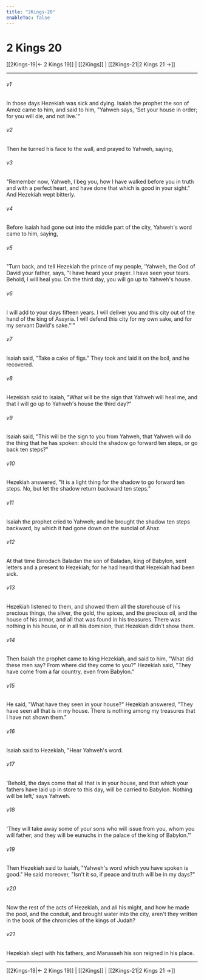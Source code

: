 ```yaml
---
title: "2Kings-20"
enableToc: false
---
```


# 2 Kings 20

[[2Kings-19|← 2 Kings 19]] | [[2Kings]] | [[2Kings-21|2 Kings 21 →]]
***



###### v1 
In those days Hezekiah was sick and dying. Isaiah the prophet the son of Amoz came to him, and said to him, "Yahweh says, 'Set your house in order; for you will die, and not live.'" 

###### v2 
Then he turned his face to the wall, and prayed to Yahweh, saying, 

###### v3 
"Remember now, Yahweh, I beg you, how I have walked before you in truth and with a perfect heart, and have done that which is good in your sight." And Hezekiah wept bitterly. 

###### v4 
Before Isaiah had gone out into the middle part of the city, Yahweh's word came to him, saying, 

###### v5 
"Turn back, and tell Hezekiah the prince of my people, 'Yahweh, the God of David your father, says, "I have heard your prayer. I have seen your tears. Behold, I will heal you. On the third day, you will go up to Yahweh's house. 

###### v6 
I will add to your days fifteen years. I will deliver you and this city out of the hand of the king of Assyria. I will defend this city for my own sake, and for my servant David's sake."'" 

###### v7 
Isaiah said, "Take a cake of figs." They took and laid it on the boil, and he recovered. 

###### v8 
Hezekiah said to Isaiah, "What will be the sign that Yahweh will heal me, and that I will go up to Yahweh's house the third day?" 

###### v9 
Isaiah said, "This will be the sign to you from Yahweh, that Yahweh will do the thing that he has spoken: should the shadow go forward ten steps, or go back ten steps?" 

###### v10 
Hezekiah answered, "It is a light thing for the shadow to go forward ten steps. No, but let the shadow return backward ten steps." 

###### v11 
Isaiah the prophet cried to Yahweh; and he brought the shadow ten steps backward, by which it had gone down on the sundial of Ahaz. 

###### v12 
At that time Berodach Baladan the son of Baladan, king of Babylon, sent letters and a present to Hezekiah; for he had heard that Hezekiah had been sick. 

###### v13 
Hezekiah listened to them, and showed them all the storehouse of his precious things, the silver, the gold, the spices, and the precious oil, and the house of his armor, and all that was found in his treasures. There was nothing in his house, or in all his dominion, that Hezekiah didn't show them. 

###### v14 
Then Isaiah the prophet came to king Hezekiah, and said to him, "What did these men say? From where did they come to you?" Hezekiah said, "They have come from a far country, even from Babylon." 

###### v15 
He said, "What have they seen in your house?" Hezekiah answered, "They have seen all that is in my house. There is nothing among my treasures that I have not shown them." 

###### v16 
Isaiah said to Hezekiah, "Hear Yahweh's word. 

###### v17 
'Behold, the days come that all that is in your house, and that which your fathers have laid up in store to this day, will be carried to Babylon. Nothing will be left,' says Yahweh. 

###### v18 
'They will take away some of your sons who will issue from you, whom you will father; and they will be eunuchs in the palace of the king of Babylon.'" 

###### v19 
Then Hezekiah said to Isaiah, "Yahweh's word which you have spoken is good." He said moreover, "Isn't it so, if peace and truth will be in my days?" 

###### v20 
Now the rest of the acts of Hezekiah, and all his might, and how he made the pool, and the conduit, and brought water into the city, aren't they written in the book of the chronicles of the kings of Judah? 

###### v21 
Hezekiah slept with his fathers, and Manasseh his son reigned in his place.

***
[[2Kings-19|← 2 Kings 19]] | [[2Kings]] | [[2Kings-21|2 Kings 21 →]]
